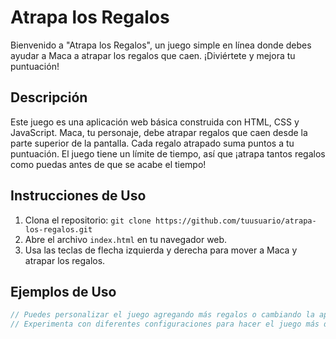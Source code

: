 # Atrapa los Regalos

Bienvenido a "Atrapa los Regalos", un juego simple en línea donde debes ayudar a Maca a atrapar los regalos que caen. ¡Diviértete y mejora tu puntuación!

## Descripción

Este juego es una aplicación web básica construida con HTML, CSS y JavaScript. Maca, tu personaje, debe atrapar regalos que caen desde la parte superior de la pantalla. Cada regalo atrapado suma puntos a tu puntuación. El juego tiene un límite de tiempo, así que ¡atrapa tantos regalos como puedas antes de que se acabe el tiempo!

## Instrucciones de Uso

1. Clona el repositorio: `git clone https://github.com/tuusuario/atrapa-los-regalos.git`
2. Abre el archivo `index.html` en tu navegador web.
3. Usa las teclas de flecha izquierda y derecha para mover a Maca y atrapar los regalos.

## Ejemplos de Uso

```javascript
// Puedes personalizar el juego agregando más regalos o cambiando la apariencia de Maca en el código.
// Experimenta con diferentes configuraciones para hacer el juego más divertido.

